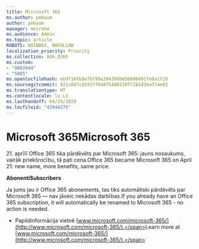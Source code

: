```yaml
---
title: Microsoft 365
ms.author: pebaum
author: pebaum
manager: mnirkhe
ms.audience: Admin
ms.topic: article
ROBOTS: NOINDEX, NOFOLLOW
localization_priority: Priority
ms.collection: Adm_O365
ms.custom:
- "9002644"
- "5085"
ms.openlocfilehash: eb9f16fb8a7b799a384398b656090491fe8a1f29
ms.sourcegitcommit: 821c0d7cd1937f0a8f54d0210f71b1d3ea374e82
ms.translationtype: HT
ms.contentlocale: lv-LV
ms.lasthandoff: 04/29/2020
ms.locfileid: "43944275"
---
```

# <a name="microsoft-365"></a><span data-ttu-id="a2338-102">Microsoft 365</span><span class="sxs-lookup"><span data-stu-id="a2338-102">Microsoft 365</span></span>

<span data-ttu-id="a2338-103">21. aprīlī Office 365 tika pārdēvēts par Microsoft 365: jauns nosaukums, vairāk priekšrocību, tā pati cena.</span><span class="sxs-lookup"><span data-stu-id="a2338-103">Office 365 became Microsoft 365 on April 21: new name, more benefits, same price.</span></span>

<span data-ttu-id="a2338-104">**Abonenti**</span><span class="sxs-lookup"><span data-stu-id="a2338-104">**Subscribers**</span></span>

<span data-ttu-id="a2338-105">Ja jums jau ir Office 365 abonements, tas tiks automātiski pārdēvēts par Microsoft 365 — nav jāveic nekādas darbības.</span><span class="sxs-lookup"><span data-stu-id="a2338-105">If you already have an Office 365 subscription, it will automatically be renamed to Microsoft 365 - no action is needed.</span></span>

- <span data-ttu-id="a2338-106">Papildinformācija vietnē [www.microsoft.com/microsoft-365/](http://www.microsoft.com/microsoft-365/).</span><span class="sxs-lookup"><span data-stu-id="a2338-106">Learn more at [www.microsoft.com/microsoft-365/](http://www.microsoft.com/microsoft-365/).</span></span>
